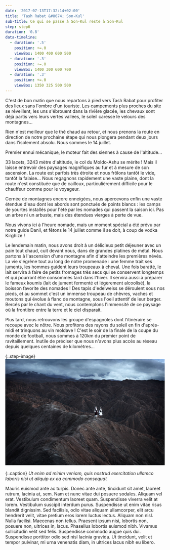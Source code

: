 ```yaml
---
date: '2017-07-13T17:32:14+02:00'
title: 'Tash Rabat &#8674; Son-Kul'
sub-title: Ce qui se passe à Son-Kul reste à Son-Kul
step: step6
duration: '0.8'
data-timeline:
  - duration: '.5'
    position: +=.0
    viewBox: 1400 400 600 500
  - duration: '.3'
    position: +=.0
    viewBox: 1400 300 600 700
  - duration: '.3'
    position: +=.0
    viewBox: 1350 325 500 500
---
```

C'est de bon matin que nous repartons à pied vers Tash Rabat pour profiter des lieux sans l'ombre d'un touriste. Les campements plus proches du site se réveillent, les uns s'ébrouent dans la rivière glacée, les chevaux sont déjà partis vers leurs vertes vallées, le soleil caresse le velours des montagnes...

Rien n'est meilleur que le thé chaud au retour, et nous prenons la route en direction de notre prochaine étape qui nous plongera pendant deux jours dans l'isolement absolu. Nous sommes le 14 juillet.

Premier ennui mécanique, le moteur fait des siennes à cause de l'altitude...

33 lacets, 3243 mètre d'altitude, le col du Moldo-Ashu se mérite ! Mais il laisse entrevoir des paysages magnifiques au fur et à mesure de son ascension. La route est parfois très étroite et nous frôlons tantôt le vide, tantôt la falaise... Nous regagnons rapidement une vaste plaine, dont la route n'est constituée que de cailloux, particulièrement difficile pour le chauffeur comme pour le voyageur.

Cernée de montagnes encore enneigées, nous apercevons enfin une vaste étendue d'eau dont les abords sont ponctués de points blancs : les camps de yourtes installés pour l'été par les nomades qui passent la saison ici. Pas un arbre ni un arbuste, mais des étendues vierges à perte de vue.

Nous vivons ici à l'heure nomade, mais un moment spécial a été prévu par notre guide Danil, et fêtons le 14 juillet comme il se doit, à coup de vodka Kirghize ! 

Le lendemain matin, nous avons droit à un délicieux petit déjeuner avec un pain tout chaud, cuit devant nous, dans de grandes platines de métal. Nous partons à l'ascension d'une montagne afin d'atteindre les premières névés. La vie s'égrène tout au long de notre promenade : une femme trait ses juments, les hommes guident leurs troupeaux à cheval. Une fois baratté, le lait servira à faire de petits fromages très secs qui se conservent longtemps et qui pourront être consommés tard dans l'hiver. Il servira aussi à préparer le fameux koumis (lait de jument fermenté et légèrement alcoolisé), la boisson favorite des nomades ! Des tapis d'edelweiss se déroulent sous nos pieds, et au sommet c'est un immense troupeau de chèvres, vaches et moutons qui évolue à flanc de montagne, sous l'oeil attentif de leur berger. Bercés par le chant du vent, nous contemplons l'immensité de ce paysage où la frontière entre la terre et le ciel disparait.

Plus tard, nous retrouvons les groupe d'espagnoles dont l'itinéraire se recoupe avec le nôtre. Nous profitons des rayons du soleil en fin d'après-midi et trinquons au vin moldave !  C'est le soir de la finale de la coupe du monde de football, nous sommes à 120km du premier point de ravitaillement. Inutile de préciser que nous n'avons plus accès au réseau depuis quelques centaines de kilomètres...

{:.step-image}
[![](/assets/img/uploads/kirghyzstan.jpeg)](/assets/img/uploads/kirghyzstan.jpeg "kirghyzstan")

{:.caption}
_Ut enim ad minim veniam, quis nostrud exercitation ullamco laboris nisi ut aliquip ex ea commodo consequat_

Mauris euismod ante ac turpis. Donec ante ante, tincidunt sit amet, laoreet rutrum, lacinia at, sem. Nam et nunc vitae dui posuere sodales. Aliquam vel erat. Vestibulum condimentum laoreet quam. Suspendisse viverra velit at lorem. Vestibulum suscipit interdum purus. Suspendisse ut enim vitae risus blandit dignissim. Sed facilisis, odio vitae aliquam ullamcorper, elit arcu hendrerit velit, vitae pretium eros lorem luctus lectus. Aliquam non nisl. Nulla facilisi. Maecenas non tellus. Praesent ipsum nisi, lobortis non, posuere non, ultrices in, lacus. Phasellus lobortis euismod nibh. Vivamus sollicitudin velit sed felis. Suspendisse commodo augue quis dui. Suspendisse porttitor odio sed nisl lacinia gravida. Ut tincidunt, velit et tempor pulvinar, mi urna venenatis diam, in ultrices lacus nibh eu libero.

